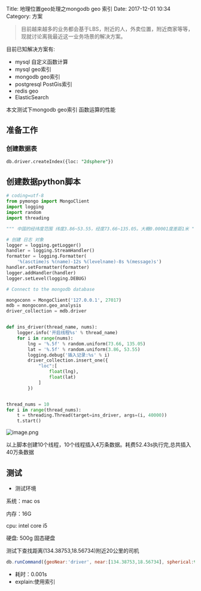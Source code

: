 Title: 地理位置geo处理之mongodb geo 索引
Date: 2017-12-01 10:34
Category: 方案

> 目前越来越多的业务都会基于LBS，附近的人，外卖位置，附近商家等等，现就讨论离我最近这一业务场景的解决方案。

目前已知解决方案有:

- mysql 自定义函数计算
- mysql geo索引
- mongodb geo索引
- postgresql PostGis索引
- redis geo
- ElasticSearch

本文测试下mongodb geo索引 函数运算的性能

<!-- more -->

## 准备工作

### 创建数据表

```sql
db.driver.createIndex({loc: "2dsphere"})
```

## 创建数据python脚本

```python
# coding=utf-8
from pymongo import MongoClient
import logging
import random
import threading

""" 中国的经纬度范围 纬度3.86~53.55，经度73.66~135.05。大概0.00001度差距1米 """

# 创建 日志 对象
logger = logging.getLogger()
handler = logging.StreamHandler()
formatter = logging.Formatter(
    '%(asctime)s %(name)-12s %(levelname)-8s %(message)s')
handler.setFormatter(formatter)
logger.addHandler(handler)
logger.setLevel(logging.DEBUG)

# Connect to the mongodb database

mongoconn = MongoClient('127.0.0.1', 27017)
mdb = mongoconn.geo_analysis
driver_collection = mdb.driver


def ins_driver(thread_name, nums):
    logger.info('开启线程%s' % thread_name)
    for i in range(nums):
        lng = '%.5f' % random.uniform(73.66, 135.05)
        lat = '%.5f' % random.uniform(3.86, 53.55)
        logging.debug('插入记录:%s' % i)
        driver_collection.insert_one({
            "loc":[
                float(lng),
                float(lat)
            ]
        })


thread_nums = 10
for i in range(thread_nums):
    t = threading.Thread(target=ins_driver, args=(i, 40000))
    t.start()

```
![image.png](http://upload-images.jianshu.io/upload_images/4033700-dda526bdfcc5c759.png?imageMogr2/auto-orient/strip%7CimageView2/2/w/1240)



以上脚本创建10个线程，10个线程插入4万条数据。耗费52.43s执行完,总共插入40万条数据

## 测试

- 测试环境

系统：mac os

内存：16G

cpu: intel core i5

硬盘: 500g 固态硬盘

测试下查找距离(134.38753,18.56734)附近20公里的司机

```js
db.runCommand({geoNear:'driver', near:[134.38753,18.56734], spherical:true, maxDistance:20000/6378000, distanceMultiplier:6378000});
```
- 耗时：0.001s
- explain:使用索引



